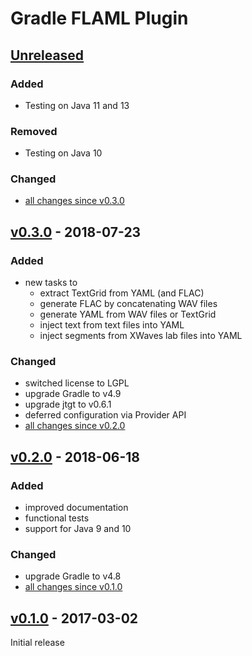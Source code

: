 Gradle FLAML Plugin
===================

[Unreleased]
------------

### Added

- Testing on Java 11 and 13

### Removed

- Testing on Java 10

### Changed

- [all changes since v0.3.0]

[v0.3.0] - 2018-07-23
---------------------

### Added

- new tasks to
  - extract TextGrid from YAML (and FLAC)
  - generate FLAC by concatenating WAV files
  - generate YAML from WAV files or TextGrid
  - inject text from text files into YAML
  - inject segments from XWaves lab files into YAML

### Changed

- switched license to LGPL
- upgrade Gradle to v4.9
- upgrade jtgt to v0.6.1
- deferred configuration via Provider API
- [all changes since v0.2.0]

[v0.2.0] - 2018-06-18
---------------------

### Added

- improved documentation
- functional tests
- support for Java 9 and 10

### Changed

- upgrade Gradle to v4.8
- [all changes since v0.1.0]

[v0.1.0] - 2017-03-02
---------------------

Initial release

[Unreleased]: https://github.com/m2ci-msp/gradle-flaml-plugin/tree/master
[all changes since v0.3.0]: https://github.com/m2ci-msp/gradle-flaml-plugin/compare/v0.3.0...HEAD
[v0.3.0]: https://github.com/m2ci-msp/gradle-flaml-plugin/releases/tag/v0.3.0
[all changes since v0.2.0]: https://github.com/m2ci-msp/gradle-flaml-plugin/compare/v0.2.0...v0.3.0
[v0.2.0]: https://github.com/m2ci-msp/gradle-flaml-plugin/releases/tag/v0.2.0
[all changes since v0.1.0]: https://github.com/m2ci-msp/gradle-flaml-plugin/compare/v0.1.0...v0.2.0
[v0.1.0]: https://github.com/m2ci-msp/gradle-flaml-plugin/releases/tag/v0.1.0
